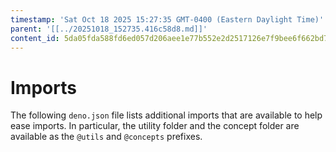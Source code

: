 ```yaml
---
timestamp: 'Sat Oct 18 2025 15:27:35 GMT-0400 (Eastern Daylight Time)'
parent: '[[../20251018_152735.416c58d8.md]]'
content_id: 5da05fda588fd6ed057d206aee1e77b552e2d2517126e7f9bee6f662bd7c0afe
---
```


# Imports

The following `deno.json` file lists additional imports that are available to help ease imports. In particular, the utility folder and the concept folder are available as the `@utils` and `@concepts` prefixes.
